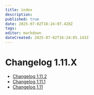 ```yaml
---
title: index
description: 
published: true
date: 2025-07-02T16:24:07.428Z
tags: 
editor: markdown
dateCreated: 2025-07-02T16:24:05.143Z
---
```


# Changelog 1.11.X

*   [Changelog 1.11.2](changelog-1.11.2.md)
*   [Changelog 1.11.1](changelog-1.11.1.md)
*   [Changelog 1.11](changelog-1.11.md)
